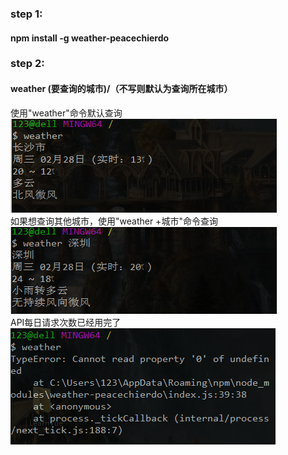 ### step 1: 
#### npm install -g weather-peacechierdo 
### step 2: 
#### weather (要查询的城市)/（不写则默认为查询所在城市） 
使用"weather"命令默认查询<br />
![使用"weather"命令默认查询](https://raw.githubusercontent.com/peaceChierdo/demo/master/node%20%E6%9F%A5%E8%AF%A2%E5%A4%A9%E6%B0%94/pic/weather.png)
<br />
如果想查询其他城市，使用"weather +城市"命令查询<br />
![如果想查询其他城市，使用"weather +城市"命令查询](https://raw.githubusercontent.com/peaceChierdo/demo/master/node%20%E6%9F%A5%E8%AF%A2%E5%A4%A9%E6%B0%94/pic/weatherSZ.png)
<br />
API每日请求次数已经用完了<br />
 ![API每日请求次数已经用完了](https://raw.githubusercontent.com/peaceChierdo/demo/master/node%20%E6%9F%A5%E8%AF%A2%E5%A4%A9%E6%B0%94/pic/onerror.png)  
        
 
